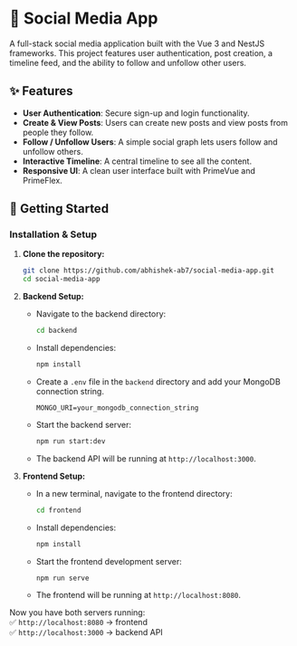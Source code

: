 # 📱 Social Media App

A full-stack social media application built with the Vue 3 and NestJS frameworks. This project features user authentication, post creation, a timeline feed, and the ability to follow and unfollow other users.

## ✨ Features

-   **User Authentication**: Secure sign-up and login functionality.
-   **Create & View Posts**: Users can create new posts and view posts from people they follow.
-   **Follow / Unfollow Users**: A simple social graph lets users follow and unfollow others.
-   **Interactive Timeline**: A central timeline to see all the content.
-   **Responsive UI**: A clean user interface built with PrimeVue and PrimeFlex.

## 🚀 Getting Started


### Installation & Setup

1.  **Clone the repository:**
    ```sh
    git clone https://github.com/abhishek-ab7/social-media-app.git
    cd social-media-app
    ```

2.  **Backend Setup:**
    -   Navigate to the backend directory:
        ```sh
        cd backend
        ```
    -   Install dependencies:
        ```sh
        npm install
        ```
    -   Create a `.env` file in the `backend` directory and add your MongoDB connection string.
        ```
        MONGO_URI=your_mongodb_connection_string
        ```
    -   Start the backend server:
        ```sh
        npm run start:dev
        ```
    -   The backend API will be running at `http://localhost:3000`.

3.  **Frontend Setup:**
    -   In a new terminal, navigate to the frontend directory:
        ```sh
        cd frontend
        ```
    -   Install dependencies:
        ```sh
        npm install
        ```
    -   Start the frontend development server:
        ```sh
        npm run serve
        ```
    -   The frontend will be running at `http://localhost:8080`.



Now you have both servers running:  
✅ `http://localhost:8080` → frontend  
✅ `http://localhost:3000` → backend API




